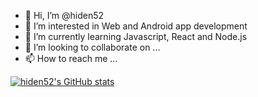 - 👋 Hi, I’m @hiden52
- 👀 I’m interested in Web and Android app development
- 🌱 I’m currently learning Javascript, React and Node.js
- 💞️ I’m looking to collaborate on ...
- 📫 How to reach me ...


[![hiden52's GitHub stats](https://github-readme-stats.vercel.app/api?username=hiden52)](https://github.com/anuraghazra/github-readme-stats)
<!---
hiden52/hiden52 is a ✨ special ✨ repository because its `README.md` (this file) appears on your GitHub profile.
You can click the Preview link to take a look at your changes.
--->
